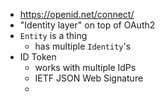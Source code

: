 - https://openid.net/connect/
- "Identity layer" on top of OAuth2
- `Entity` is a thing
	- has multiple `Identity`'s
- ID Token
	- works with multiple IdPs
	- IETF JSON Web Signature
	-